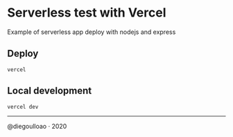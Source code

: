 # Serverless test with Vercel
Example of serverless app deploy with nodejs and express

## Deploy

```
vercel
```

## Local development
```
vercel dev
```

---
@diegoulloao · 2020
